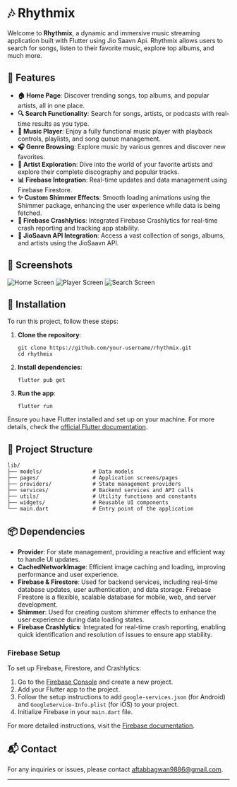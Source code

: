 # 🎶 Rhythmix

Welcome to **Rhythmix**, a dynamic and immersive music streaming application built with Flutter using Jio Saavn Api. Rhythmix allows users to search for songs, listen to their favorite music, explore top albums, and much more.

## 🌟 Features

- **🏠 Home Page**: Discover trending songs, top albums, and popular artists, all in one place.
- **🔍 Search Functionality**: Search for songs, artists, or podcasts with real-time results as you type.
- **🎵 Music Player**: Enjoy a fully functional music player with playback controls, playlists, and song queue management.
- **🎧 Genre Browsing**: Explore music by various genres and discover new favorites.
- **🎤 Artist Exploration**: Dive into the world of your favorite artists and explore their complete discography and popular tracks.
- **📊 Firebase Integration**: Real-time updates and data management using Firebase Firestore.
- **✨ Custom Shimmer Effects**: Smooth loading animations using the Shimmer package, enhancing the user experience while data is being fetched.
- **🚨 Firebase Crashlytics**: Integrated Firebase Crashlytics for real-time crash reporting and tracking app stability.
- **🎵 JioSaavn API Integration**: Access a vast collection of songs, albums, and artists using the JioSaavn API.

## 📸 Screenshots

![Home Screen](screenshots/home.jpg)
![Player Screen](screenshots/player.jpg)
![Search Screen](screenshots/search.jpg)

## 🚀 Installation

To run this project, follow these steps:

1. **Clone the repository**:
   ```
   git clone https://github.com/your-username/rhythmix.git
   cd rhythmix
   ```

2. **Install dependencies**:
   ```
   flutter pub get
   ```

3. **Run the app**:
   ```
   flutter run
   ```

Ensure you have Flutter installed and set up on your machine. For more details, check the [official Flutter documentation](https://flutter.dev/docs/get-started/install).

## 📂 Project Structure

```
lib/
├── models/                # Data models
├── pages/                 # Application screens/pages
├── providers/             # State management providers
├── services/              # Backend services and API calls
├── utils/                 # Utility functions and constants
├── widgets/               # Reusable UI components
└── main.dart              # Entry point of the application
```

## 📦 Dependencies

- **Provider**: For state management, providing a reactive and efficient way to handle UI updates.
- **CachedNetworkImage**: Efficient image caching and loading, improving performance and user experience.
- **Firebase & Firestore**: Used for backend services, including real-time database updates, user authentication, and data storage. Firebase Firestore is a flexible, scalable database for mobile, web, and server development.
- **Shimmer**: Used for creating custom shimmer effects to enhance the user experience during data loading states.
- **Firebase Crashlytics**: Integrated for real-time crash reporting, enabling quick identification and resolution of issues to ensure app stability.

### Firebase Setup

To set up Firebase, Firestore, and Crashlytics:

1. Go to the [Firebase Console](https://console.firebase.google.com/) and create a new project.
2. Add your Flutter app to the project.
3. Follow the setup instructions to add `google-services.json` (for Android) and `GoogleService-Info.plist` (for iOS) to your project.
4. Initialize Firebase in your `main.dart` file.

For more detailed instructions, visit the [Firebase documentation](https://firebase.google.com/docs/flutter/setup).

## 📬 Contact

For any inquiries or issues, please contact [aftabbagwan9886@gmail.com](mailto:aftabbagwan9886@gmail.com).

---
